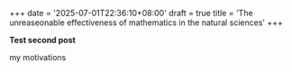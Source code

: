 +++
date = '2025-07-01T22:36:10+08:00'
draft = true
title = 'The unreaseonable effectiveness of mathematics in the natural sciences'
+++

**Test second post**

my motivations
